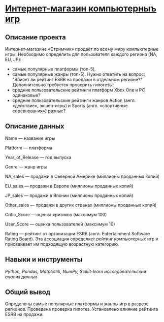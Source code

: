 # [Интернет-магазин компьютерныъ игр](https://github.com/AlxndrSklv/Yandex-Practicum/blob/f94ed73b5eab34fb7c99206046f96851e7fa6cb0/Video_games_online_store/Video_games_online_store.ipynb)

## Описание проекта

Интернет-магазине «Стримчик» продаёт по всему миру компьютерные игры. 
Необходимо определить для пользователя каждого региона (NA, EU, JP): 
 - самые популярные платформы (топ-5),
 - самые популярные жанры (топ-5).
Нужно ответить на вопрос: "Влияет ли рейтинг ESRB на продажи в отдельном регионе?"
Дополнительно требуется проверить гипотезы: 
- средние пользовательские рейтинги платформ Xbox One и PC одинаковые?
- средние пользовательские рейтинги жанров Action (англ. «действие», экшен-игры) и Sports (англ. «спортивные соревнования») разные?

## Описание данных

Name — название игры

Platform — платформа

Year_of_Release — год выпуска

Genre — жанр игры

NA_sales — продажи в Северной Америке (миллионы проданных копий)

EU_sales — продажи в Европе (миллионы проданных копий)

JP_sales — продажи в Японии (миллионы проданных копий)

Other_sales — продажи в других странах (миллионы проданных копий)

Critic_Score — оценка критиков (максимум 100)

User_Score — оценка пользователей (максимум 10)

Rating — рейтинг от организации ESRB (англ. Entertainment Software Rating Board). Эта ассоциация определяет рейтинг компьютерных игр и присваивает им подходящую возрастную категорию.

## Навыки и инструменты

*Python, Pandas, Matplotlib, NumPy, Scikit-learn исследовательский анализ данных*

## Общий вывод

Определены самые популярные платформы и жанры игр в разрезе регионов. Проведена проверка гипотез. Установлено влияние рейтинга ESRB на продажи. 


